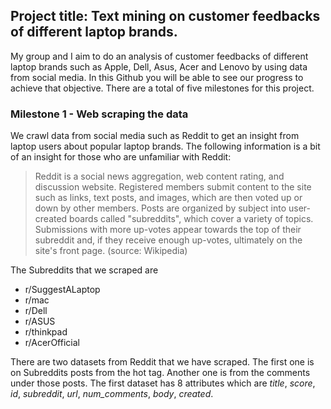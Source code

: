 ## Project title: Text mining on customer feedbacks of different laptop brands.

My group and I aim to do an analysis of customer feedbacks of different laptop brands such as Apple, Dell, Asus, Acer and Lenovo by using data from social media. In this Github you will be able to see our progress to achieve that objective. There are a total of five milestones for this project.

### Milestone 1 - Web scraping the data

We crawl data from social media such as Reddit to get an insight from laptop users about popular laptop brands. The following information is a bit of an insight for those who are unfamiliar with Reddit:
> Reddit is a social news aggregation, web content rating, and discussion website. Registered members submit content to the site such as links, text posts, and images, which are then voted up or down by other members. Posts are organized by subject into user-created boards called "subreddits", which cover a variety of topics. Submissions with more up-votes appear towards the top of their subreddit and, if they receive enough up-votes, ultimately on the site's front page. (source: Wikipedia)

The Subreddits that we scraped are
- r/SuggestALaptop
- r/mac
- r/Dell
- r/ASUS
- r/thinkpad
- r/AcerOfficial

There are two datasets from Reddit that we have scraped. The first one is on Subreddits posts from the hot tag. Another one is from the comments under those posts. The first dataset has 8 attributes which are *title*, *score*, *id*, *subreddit*, *url*, *num_comments*, *body*, *created*.
